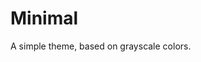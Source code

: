 <!----------------------------------------------------------------------------->
<!--                                                                         -->
<!--                                                      :::      ::::::::  -->
<!-- README.md                                          :+:      :+:    :+:  -->
<!--                                                  +:+ +:+         +:+    -->
<!-- By: rapdos-s <rapdos-s@student.42sp.org.br>    +#+  +:+       +#+       -->
<!--                                              +#+#+#+#+#+   +#+          -->
<!-- Created: 2023/01/23 15:36:51 by rapdos-s          #+#    #+#            -->
<!-- Updated: 2023/01/23 15:36:51 by rapdos-s         ###   ########.fr      -->
<!--                                                                         -->
<!----------------------------------------------------------------------------->

# Minimal
A simple theme, based on grayscale colors.
